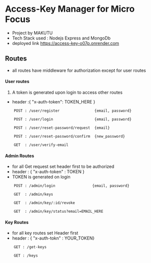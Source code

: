 # Access-Key Manager for Micro Focus

- Project by MAKUTU
- Tech Stack used : Nodejs Express and MongoDb
- deployed link https://access-key-o07p.onrender.com

## Routes

- all routes have middleware for authorization except for user routes

#### User routes

1. A token is generated upon login to access other routes

- header :{ "x-auth-token": TOKEN_HERE }

```
    POST : /user/register                {email, password}

    POST : /user/login                   {email, password}

    POST : /user/reset-password/request  {email}

    POST : /user/reset-password/confirm  {new_password}

    GET  : /user/verify-email

```

#### Admin Routes

- for all Get request set header first to be authorized
- header : { "x-auth-token" : TOKEN }
- TOKEN is generated on login

```
    POST : /admin/login                 {email, password}

    GET  : /admin/keys

    GET  : /admin/key/:id/revoke

    GET  : /admin/key/status?email=EMAIL_HERE

```

#### Key Routes

- for all key routes set Header first
- header : { "x-auth-tokn" : YOUR_TOKEN}

```
    GET : /get-keys

    GET : /keys
```

